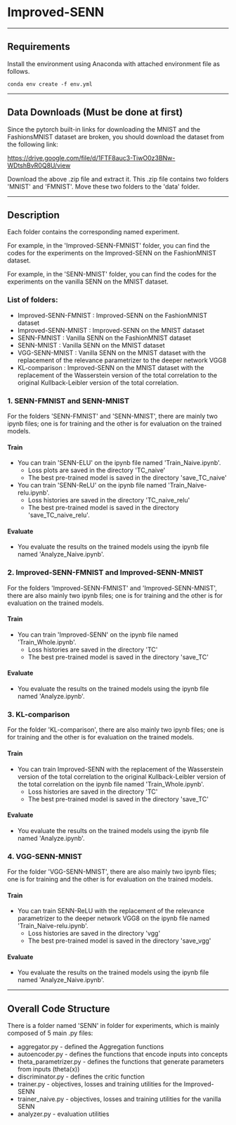 # Improved-SENN

-----------------------

## Requirements
  Install the environment using Anaconda with attached environment file as follows.
  
    conda env create -f env.yml

-----------------------

## Data Downloads (Must be done at first)
  Since the pytorch built-in links for downloading the MNIST and the FashionsMNIST dataset are broken, you should download the dataset from the following link:
  
  https://drive.google.com/file/d/1FTF8auc3-TiwO0z3BNw-WDtshBvR0Q8U/view
  
  Download the above .zip file and extract it. This .zip file contains two folders 'MNIST' and 'FMNIST'.
  Move these two folders to the 'data' folder.
  
-----------------------
## Description

Each folder contains the corresponding named experiment.

For example, in the 'Improved-SENN-FMNIST' folder, you can find the codes for the experiments on the Improved-SENN on the FashionMNIST dataset.

For example, in the 'SENN-MNIST' folder, you can find the codes for the experiments on the vanilla SENN on the MNIST dataset.

### List of folders:
  * Improved-SENN-FMNIST : Improved-SENN on the FashionMNIST dataset
  * Improved-SENN-MNIST : Improved-SENN on the MNIST dataset
  * SENN-FMNIST : Vanilla SENN on the FashionMNIST dataset
  * SENN-MNIST : Vanilla SENN on the MNIST dataset
  * VGG-SENN-MNIST : Vanilla SENN on the MNIST dataset with the replacement of the relevance parametrizer to the deeper network VGG8
  * KL-comparison : Improved-SENN on the MNIST dataset with the replacement of the Wasserstein version of the total correlation to the original Kullback-Leibler version of the total correlation.


### 1. SENN-FMNIST and SENN-MNIST
 For the folders 'SENN-FMNIST' and 'SENN-MNIST', there are mainly two ipynb files; one is for training and the other is for evaluation on the trained models.

   #### Train
   * You can train 'SENN-ELU' on the ipynb file named 'Train_Naive.ipynb'.
     * Loss plots are saved in the directory 'TC_naive'
     * The best pre-trained model is saved in the directory 'save_TC_naive'
   * You can train 'SENN-ReLU' on the ipynb file named 'Train_Naive-relu.ipynb'.
     * Loss histories are saved in the directory 'TC_naive_relu'
     * The best pre-trained model is saved in the directory 'save_TC_naive_relu'.

   #### Evaluate
   * You evaluate the results on the trained models using the ipynb file named 'Analyze_Naive.ipynb'.

### 2. Improved-SENN-FMNIST and Improved-SENN-MNIST
For the folders 'Improved-SENN-FMNIST' and 'Improved-SENN-MNIST', there are also mainly two ipynb files; one is for training and the other is for evaluation on the trained models.

   #### Train
   * You can train 'Improved-SENN' on the ipynb file named 'Train_Whole.ipynb'.
     * Loss histories are saved in the directory 'TC'
     * The best pre-trained model is saved in the directory 'save_TC'
   
   #### Evaluate
   * You evaluate the results on the trained models using the ipynb file named 'Analyze.ipynb'.

### 3. KL-comparison
For the folder 'KL-comparison', there are also mainly two ipynb files; one is for training and the other is for evaluation on the trained models.

   #### Train
   * You can train Improved-SENN with the replacement of the Wasserstein version of the total correlation to the original Kullback-Leibler version of the total correlation on the ipynb file named 'Train_Whole.ipynb'.
     * Loss histories are saved in the directory 'TC'
     * The best pre-trained model is saved in the directory 'save_TC'
     
   #### Evaluate
   * You evaluate the results on the trained models using the ipynb file named 'Analyze.ipynb'.
   
### 4. VGG-SENN-MNIST
For the folder 'VGG-SENN-MNIST', there are also mainly two ipynb files; one is for training and the other is for evaluation on the trained models.

   #### Train
   * You can train SENN-ReLU with the replacement of the relevance parametrizer to the deeper network VGG8 on the ipynb file named 'Train_Naive-relu.ipynb'.
     * Loss histories are saved in the directory 'vgg'
     * The best pre-trained model is saved in the directory 'save_vgg'
     
   #### Evaluate
   * You evaluate the results on the trained models using the ipynb file named 'Analyze_Naive.ipynb'.
---------

## Overall Code Structure

There is a folder named 'SENN' in folder for experiments, which is mainly composed of 5 main .py files:

  * aggregator.py - defined the Aggregation functions
  * autoencoder.py - defines the functions that encode inputs into concepts
  * theta_parametrizer.py - defines the functions that generate parameters from inputs (theta(x))
  * discriminator.py - defines the critic function
  * trainer.py - objectives, losses and training utilities for the Improved-SENN
  * trainer_naive.py - objectives, losses and training utilities for the vanilla SENN
  * analyzer.py - evaluation utilities
